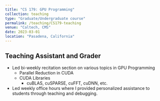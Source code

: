 ```yaml
---
title: "CS 179: GPU Programming"
collection: teaching
type: "Graduate/Undergraduate course"
permalink: /teaching/CS179-teaching
venue: "Caltech, CMS"
date: 2023-03-01
location: "Pasadena, California"
---
```


## Teaching Assistant and Grader
* Led bi-weekly recitation section on various topics in GPU Programming 
    * Parallel Reduction in CUDA
    * CUDA Libraries
        * cuBLAS, cuSPARSE, cuFFT, cuDNN, etc.
* Led weekly office hours where I provided personalized assistance to students through teaching and debugging.


